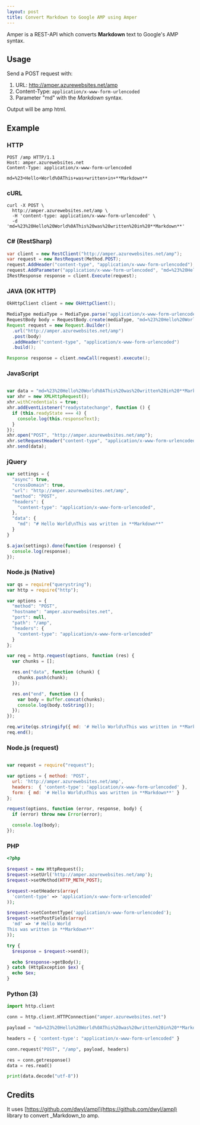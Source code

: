 ```yaml
---
layout: post
title: Convert Markdown to Google AMP using Amper
---
```

Amper is a REST-API which converts **Markdown** text to Google's AMP syntax.
## Usage
Send a POST request with:

1. URL: http://amper.azurewebsites.net/amp
2. Content-Type: ````application/x-www-form-urlencoded````
3. Parameter "md" with the _Markdown_ syntax.

Output will be amp html.

## Example

### HTTP

````HTTP
POST /amp HTTP/1.1
Host: amper.azurewebsites.net
Content-Type: application/x-www-form-urlencoded

md=%23+Hello+World%0AThis+was+written+in+**Markdown**
````

### cURL

```` cURL
curl -X POST \
  http://amper.azurewebsites.net/amp \
  -H 'content-type: application/x-www-form-urlencoded' \
  -d 'md=%23%20Hello%20World%0AThis%20was%20written%20in%20**Markdown**'
````

### C# (RestSharp)
```` C#
var client = new RestClient("http://amper.azurewebsites.net/amp");
var request = new RestRequest(Method.POST);
request.AddHeader("content-type", "application/x-www-form-urlencoded");
request.AddParameter("application/x-www-form-urlencoded", "md=%23%20Hello%20World%0AThis%20was%20written%20in%20**Markdown**", ParameterType.RequestBody);
IRestResponse response = client.Execute(request);
````

### JAVA (OK HTTP)

```JAVA
OkHttpClient client = new OkHttpClient();

MediaType mediaType = MediaType.parse("application/x-www-form-urlencoded");
RequestBody body = RequestBody.create(mediaType, "md=%23%20Hello%20World%0AThis%20was%20written%20in%20**Markdown**");
Request request = new Request.Builder()
  .url("http://amper.azurewebsites.net/amp")
  .post(body)
  .addHeader("content-type", "application/x-www-form-urlencoded")
  .build();

Response response = client.newCall(request).execute();
```

### JavaScript
```JavaScript

var data = "md=%23%20Hello%20World%0AThis%20was%20written%20in%20**Markdown**";
var xhr = new XMLHttpRequest();
xhr.withCredentials = true;
xhr.addEventListener("readystatechange", function () {
  if (this.readyState === 4) {
    console.log(this.responseText);
  }
});
xhr.open("POST", "http://amper.azurewebsites.net/amp");
xhr.setRequestHeader("content-type", "application/x-www-form-urlencoded");
xhr.send(data);

```

### jQuery

```JavaScript
var settings = {
  "async": true,
  "crossDomain": true,
  "url": "http://amper.azurewebsites.net/amp",
  "method": "POST",
  "headers": {
    "content-type": "application/x-www-form-urlencoded",
  },
  "data": {
    "md": "# Hello World\nThis was written in **Markdown**"
  }
}

$.ajax(settings).done(function (response) {
  console.log(response);
});

````

### Node.js (Native)

```node.js
var qs = require("querystring");
var http = require("http");

var options = {
  "method": "POST",
  "hostname": "amper.azurewebsites.net",
  "port": null,
  "path": "/amp",
  "headers": {
    "content-type": "application/x-www-form-urlencoded"
  }
};

var req = http.request(options, function (res) {
  var chunks = [];

  res.on("data", function (chunk) {
    chunks.push(chunk);
  });

  res.on("end", function () {
    var body = Buffer.concat(chunks);
    console.log(body.toString());
  });
});

req.write(qs.stringify({ md: '# Hello World\nThis was written in **Markdown**' }));
req.end();

````

### Node.js (request)

```` Node.js

var request = require("request");

var options = { method: 'POST',
  url: 'http://amper.azurewebsites.net/amp',
  headers:  { 'content-type': 'application/x-www-form-urlencoded' },
  form: { md: '# Hello World\nThis was written in **Markdown**' }
};

request(options, function (error, response, body) {
  if (error) throw new Error(error);

  console.log(body);
});


````
### PHP
````PHP
<?php

$request = new HttpRequest();
$request->setUrl('http://amper.azurewebsites.net/amp');
$request->setMethod(HTTP_METH_POST);

$request->setHeaders(array(
  'content-type' => 'application/x-www-form-urlencoded'
));

$request->setContentType('application/x-www-form-urlencoded');
$request->setPostFields(array(
  'md' => '# Hello World
This was written in **Markdown**'
));

try {
  $response = $request->send();

  echo $response->getBody();
} catch (HttpException $ex) {
  echo $ex;
}

````

### Python (3)

````python
import http.client

conn = http.client.HTTPConnection("amper.azurewebsites.net")

payload = "md=%23%20Hello%20World%0AThis%20was%20written%20in%20**Markdown**"

headers = { 'content-type': "application/x-www-form-urlencoded" }

conn.request("POST", "/amp", payload, headers)

res = conn.getresponse()
data = res.read()

print(data.decode("utf-8"))

````


## Credits

It uses [https://github.com/dwyl/ampl](https://github.com/dwyl/ampl) library to convert _Markdown_to amp.
